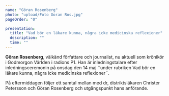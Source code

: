 ```yaml
---
name: "Göran Rosenberg"
photo: "upload/Foto Goran Ros.jpg"
pageOrder: "0"

presentation:
  title: "Vad bör en läkare kunna, några icke medicinska reflexioner"
  description: ""
  time: ""
---
```

**Göran Rosenberg**, välkänd författare och journalist, nu aktuell som krönikör i Godmorgon Världen i radions P1. Han är inledningstalare efter inledningsceremonin på onsdag den 14 maj ¨under rubriken Vad bör en läkare kunna, några icke medicinska reflexioner¨.

På eftermiddagen följer ett samtal mellan med dr, distriktsläkaren Christer Petersson och Göran Rosenberg och utgångspunkt hans anförande.
